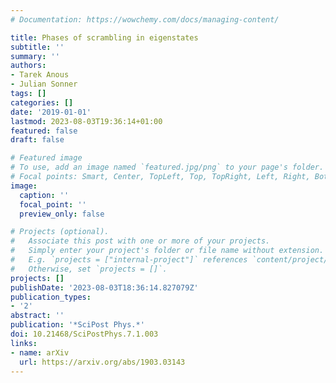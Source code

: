 ```yaml
---
# Documentation: https://wowchemy.com/docs/managing-content/

title: Phases of scrambling in eigenstates
subtitle: ''
summary: ''
authors:
- Tarek Anous
- Julian Sonner
tags: []
categories: []
date: '2019-01-01'
lastmod: 2023-08-03T19:36:14+01:00
featured: false
draft: false

# Featured image
# To use, add an image named `featured.jpg/png` to your page's folder.
# Focal points: Smart, Center, TopLeft, Top, TopRight, Left, Right, BottomLeft, Bottom, BottomRight.
image:
  caption: ''
  focal_point: ''
  preview_only: false

# Projects (optional).
#   Associate this post with one or more of your projects.
#   Simply enter your project's folder or file name without extension.
#   E.g. `projects = ["internal-project"]` references `content/project/deep-learning/index.md`.
#   Otherwise, set `projects = []`.
projects: []
publishDate: '2023-08-03T18:36:14.827079Z'
publication_types:
- '2'
abstract: ''
publication: '*SciPost Phys.*'
doi: 10.21468/SciPostPhys.7.1.003
links:
- name: arXiv
  url: https://arxiv.org/abs/1903.03143
---
```

